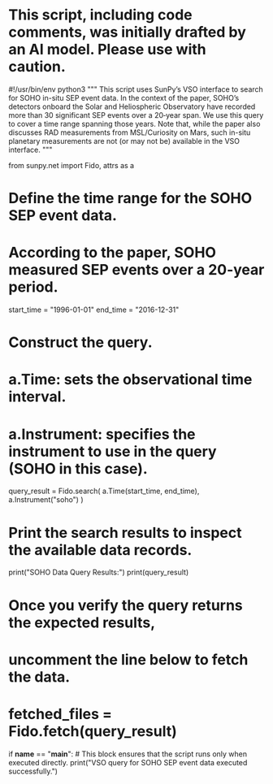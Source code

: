 # This script, including code comments, was initially drafted by an AI model. Please use with caution.

#!/usr/bin/env python3
"""
This script uses SunPy’s VSO interface to search for SOHO in-situ SEP event data.
In the context of the paper, SOHO’s detectors onboard the Solar and Heliospheric Observatory have
recorded more than 30 significant SEP events over a 20‐year span. We use this query to cover a time range
spanning those years. Note that, while the paper also discusses RAD measurements from MSL/Curiosity on Mars,
such in-situ planetary measurements are not (or may not be) available in the VSO interface.
"""

from sunpy.net import Fido, attrs as a

# Define the time range for the SOHO SEP event data.
# According to the paper, SOHO measured SEP events over a 20-year period.
start_time = "1996-01-01"
end_time = "2016-12-31"

# Construct the query.
# a.Time: sets the observational time interval.
# a.Instrument: specifies the instrument to use in the query (SOHO in this case).
query_result = Fido.search(
    a.Time(start_time, end_time),
    a.Instrument("soho")
)

# Print the search results to inspect the available data records.
print("SOHO Data Query Results:")
print(query_result)

# Once you verify the query returns the expected results,
# uncomment the line below to fetch the data.
# fetched_files = Fido.fetch(query_result)

if __name__ == "__main__":
    # This block ensures that the script runs only when executed directly.
    print("VSO query for SOHO SEP event data executed successfully.")
